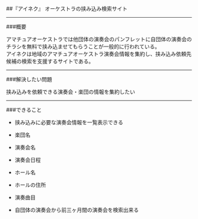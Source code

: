 ##『アイネク』
オーケストラの挟み込み検索サイト

-----
###概要

アマチュアオーケストラでは他団体の演奏会のパンフレットに自団体の演奏会のチラシを無料で挟み込ませてもらうことが一般的に行われている。  
アイネクは地域のアマチュアオーケストラ演奏会情報を集約し、挟み込み依頼先候補の検索を支援するサイトである。

-----
###解決したい問題

挟み込みを依頼できる演奏会・楽団の情報を集約したい

-----
###できること

 - 挟み込みに必要な演奏会情報を一覧表示できる
  - 楽団名
  - 演奏会名
  - 演奏会日程
  - ホール名
  - ホールの住所
  - 演奏曲目

 - 自団体の演奏会から前三ヶ月間の演奏会を検索出来る
